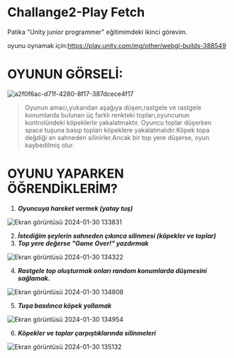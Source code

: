 # Challange2-Play Fetch
Patika "Unity junior programmer" eğitimimdeki ikinci görevim.

oyunu oynamak için:https://play.unity.com/mg/other/webgl-builds-388549

# OYUNUN GÖRSELİ: 


![a2f0f6ac-d71f-4280-8f17-387dcece4f17](https://github.com/esmanureral/Challange2-Play-Fetch/assets/123326184/54b8e250-9a20-4834-963c-fe5b8b380d52)
>Oyunun amacı,yukarıdan aşağıya düşen,rastgele ve rastgele konumlarda bulunan üç farklı renkteki topları,oyuncunun kontrolündeki köpeklerle yakalatmaktır.
>Oyuncu toplar düşerken space tuşuna basıp topları köpeklere yakalatmalıdır.Köpek topa değdiği an sahneden silinirler.Ancak bir top yere düşerse, oyun kaybedilmiş olur.
>
# OYUNU YAPARKEN ÖĞRENDİKLERİM?

1) **_Oyuncuya hareket vermek (yatay tuş)_**
   
![Ekran görüntüsü 2024-01-30 133831](https://github.com/esmanureral/Challange2-Play-Fetch/assets/123326184/ce16ee8e-956d-438c-ae51-edb09acc11da)

 
2) **_İstediğim şeylerin sahneden çıkınca silinmesi (köpekler ve toplar)_**
3) **_Top yere değerse "Game Over!" yazdırmak_**
   

![Ekran görüntüsü 2024-01-30 134322](https://github.com/esmanureral/Challange2-Play-Fetch/assets/123326184/f50d0357-c575-47c6-94bc-4d1ad53593e4)

4) **_Rastgele top oluşturmak onları random konumlarda düşmesini sağlamak._**

  
![Ekran görüntüsü 2024-01-30 134808](https://github.com/esmanureral/Challange2-Play-Fetch/assets/123326184/fd858f93-0e0e-42f7-993d-f07274a449fc)


5) **_Tuşa basılınca köpek yollamak_**

![Ekran görüntüsü 2024-01-30 134954](https://github.com/esmanureral/Challange2-Play-Fetch/assets/123326184/2ade60f0-1b9c-4b7b-b884-9b0031697e27)

6) **_Köpekler ve toplar çarpıştıklarında silinmeleri_**

![Ekran görüntüsü 2024-01-30 135132](https://github.com/esmanureral/Challange2-Play-Fetch/assets/123326184/6d91c531-5f7d-4095-b513-b6143d64ced1)
